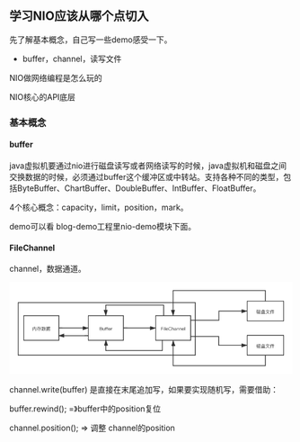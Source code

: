 ## 学习NIO应该从哪个点切入

先了解基本概念，自己写一些demo感受一下。

- buffer，channel，读写文件

NIO做网络编程是怎么玩的

NIO核心的API底层

### 基本概念

#### buffer

java虚拟机要通过nio进行磁盘读写或者网络读写的时候，java虚拟机和磁盘之间交换数据的时候，必须通过buffer这个缓冲区或中转站。支持各种不同的类型，包括ByteBuffer、ChartBuffer、DoubleBuffer、IntBuffer、FloatBuffer。

4个核心概念：capacity，limit，position，mark。

demo可以看 blog-demo工程里nio-demo模块下面。

#### FileChannel

channel，数据通道。

<img src="NIO.assets/NIO里的Channel.png" alt="NIO里的Channel" style="zoom:80%;" />

channel.write(buffer) 是直接在末尾追加写，如果要实现随机写，需要借助：

buffer.rewind(); =》buffer中的position复位

channel.position();   => 调整 channel的position